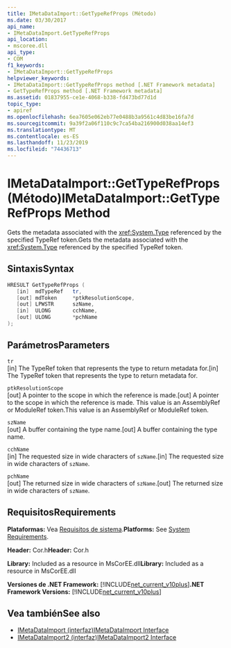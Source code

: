 ```yaml
---
title: IMetaDataImport::GetTypeRefProps (Método)
ms.date: 03/30/2017
api_name:
- IMetaDataImport.GetTypeRefProps
api_location:
- mscoree.dll
api_type:
- COM
f1_keywords:
- IMetaDataImport::GetTypeRefProps
helpviewer_keywords:
- IMetaDataImport::GetTypeRefProps method [.NET Framework metadata]
- GetTypeRefProps method [.NET Framework metadata]
ms.assetid: 01837955-ce1e-4068-b338-fd473bd77d1d
topic_type:
- apiref
ms.openlocfilehash: 6ea7605e062eb77e0488b3a9561c4d83be16fa7d
ms.sourcegitcommit: 9a39f2a06f110c9c7ca54ba216900d038aa14ef3
ms.translationtype: MT
ms.contentlocale: es-ES
ms.lasthandoff: 11/23/2019
ms.locfileid: "74436713"
---
```

# <a name="imetadataimportgettyperefprops-method"></a><span data-ttu-id="fbbf5-102">IMetaDataImport::GetTypeRefProps (Método)</span><span class="sxs-lookup"><span data-stu-id="fbbf5-102">IMetaDataImport::GetTypeRefProps Method</span></span>
<span data-ttu-id="fbbf5-103">Gets the metadata associated with the <xref:System.Type> referenced by the specified TypeRef token.</span><span class="sxs-lookup"><span data-stu-id="fbbf5-103">Gets the metadata associated with the <xref:System.Type> referenced by the specified TypeRef token.</span></span>  
  
## <a name="syntax"></a><span data-ttu-id="fbbf5-104">Sintaxis</span><span class="sxs-lookup"><span data-stu-id="fbbf5-104">Syntax</span></span>  
  
```cpp  
HRESULT GetTypeRefProps (  
   [in]  mdTypeRef   tr,  
   [out] mdToken     *ptkResolutionScope,  
   [out] LPWSTR      szName,  
   [in]  ULONG       cchName,  
   [out] ULONG       *pchName  
);  
```  
  
## <a name="parameters"></a><span data-ttu-id="fbbf5-105">Parámetros</span><span class="sxs-lookup"><span data-stu-id="fbbf5-105">Parameters</span></span>  
 `tr`  
 <span data-ttu-id="fbbf5-106">[in] The TypeRef token that represents the type to return metadata for.</span><span class="sxs-lookup"><span data-stu-id="fbbf5-106">[in] The TypeRef token that represents the type to return metadata for.</span></span>  
  
 `ptkResolutionScope`  
 <span data-ttu-id="fbbf5-107">[out] A pointer to the scope in which the reference is made.</span><span class="sxs-lookup"><span data-stu-id="fbbf5-107">[out] A pointer to the scope in which the reference is made.</span></span> <span data-ttu-id="fbbf5-108">This value is an AssemblyRef or ModuleRef token.</span><span class="sxs-lookup"><span data-stu-id="fbbf5-108">This value is an AssemblyRef or ModuleRef token.</span></span>  
  
 `szName`  
 <span data-ttu-id="fbbf5-109">[out] A buffer containing the type name.</span><span class="sxs-lookup"><span data-stu-id="fbbf5-109">[out] A buffer containing the type name.</span></span>  
  
 `cchName`  
 <span data-ttu-id="fbbf5-110">[in] The requested size in wide characters of `szName`.</span><span class="sxs-lookup"><span data-stu-id="fbbf5-110">[in] The requested size in wide characters of `szName`.</span></span>  
  
 `pchName`  
 <span data-ttu-id="fbbf5-111">[out] The returned size in wide characters of `szName`.</span><span class="sxs-lookup"><span data-stu-id="fbbf5-111">[out] The returned size in wide characters of `szName`.</span></span>  
  
## <a name="requirements"></a><span data-ttu-id="fbbf5-112">Requisitos</span><span class="sxs-lookup"><span data-stu-id="fbbf5-112">Requirements</span></span>  
 <span data-ttu-id="fbbf5-113">**Plataformas:** Vea [Requisitos de sistema](../../../../docs/framework/get-started/system-requirements.md).</span><span class="sxs-lookup"><span data-stu-id="fbbf5-113">**Platforms:** See [System Requirements](../../../../docs/framework/get-started/system-requirements.md).</span></span>  
  
 <span data-ttu-id="fbbf5-114">**Header:** Cor.h</span><span class="sxs-lookup"><span data-stu-id="fbbf5-114">**Header:** Cor.h</span></span>  
  
 <span data-ttu-id="fbbf5-115">**Library:** Included as a resource in MsCorEE.dll</span><span class="sxs-lookup"><span data-stu-id="fbbf5-115">**Library:** Included as a resource in MsCorEE.dll</span></span>  
  
 <span data-ttu-id="fbbf5-116">**Versiones de .NET Framework:** [!INCLUDE[net_current_v10plus](../../../../includes/net-current-v10plus-md.md)]</span><span class="sxs-lookup"><span data-stu-id="fbbf5-116">**.NET Framework Versions:** [!INCLUDE[net_current_v10plus](../../../../includes/net-current-v10plus-md.md)]</span></span>  
  
## <a name="see-also"></a><span data-ttu-id="fbbf5-117">Vea también</span><span class="sxs-lookup"><span data-stu-id="fbbf5-117">See also</span></span>

- [<span data-ttu-id="fbbf5-118">IMetaDataImport (interfaz)</span><span class="sxs-lookup"><span data-stu-id="fbbf5-118">IMetaDataImport Interface</span></span>](../../../../docs/framework/unmanaged-api/metadata/imetadataimport-interface.md)
- [<span data-ttu-id="fbbf5-119">IMetaDataImport2 (interfaz)</span><span class="sxs-lookup"><span data-stu-id="fbbf5-119">IMetaDataImport2 Interface</span></span>](../../../../docs/framework/unmanaged-api/metadata/imetadataimport2-interface.md)
